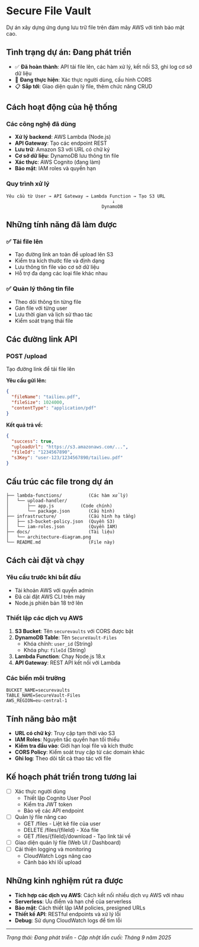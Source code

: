 # Secure File Vault
Dự án xây dựng ứng dụng lưu trữ file trên đám mây AWS với tính bảo mật cao.
## Tình trạng dự án: Đang phát triển

- ✅ **Đã hoàn thành**: API tải file lên, các hàm xử lý, kết nối S3, ghi log cơ sở dữ liệu
- 🔄 **Đang thực hiện**: Xác thực người dùng, cấu hình CORS 
- 📋 **Sắp tới**: Giao diện quản lý file, thêm chức năng CRUD

## Cách hoạt động của hệ thống

### Các công nghệ đã dùng
- **Xử lý backend**: AWS Lambda (Node.js)
- **API Gateway**: Tạo các endpoint REST
- **Lưu trữ**: Amazon S3 với URL có chữ ký
- **Cơ sở dữ liệu**: DynamoDB lưu thông tin file
- **Xác thực**: AWS Cognito (đang làm)
- **Bảo mật**: IAM roles và quyền hạn

### Quy trình xử lý
```
Yêu cầu từ User → API Gateway → Lambda Function → Tạo S3 URL
                                        ↓
                                    DynamoDB 
```

## Những tính năng đã làm được

### ✅ Tải file lên
- Tạo đường link an toàn để upload lên S3
- Kiểm tra kích thước file và định dạng
- Lưu thông tin file vào cơ sở dữ liệu
- Hỗ trợ đa dạng các loại file khác nhau

### ✅ Quản lý thông tin file
- Theo dõi thông tin từng file
- Gán file với từng user
- Lưu thời gian và lịch sử thao tác
- Kiểm soát trạng thái file

## Các đường link API

### POST /upload
Tạo đường link để tải file lên

**Yêu cầu gửi lên:**
```json
{
  "fileName": "tailieu.pdf",
  "fileSize": 1024000,
  "contentType": "application/pdf"
}
```

**Kết quả trả về:**
```json
{
  "success": true,
  "uploadUrl": "https://s3.amazonaws.com/...",
  "fileId": "1234567890",
  "s3Key": "user-123/1234567890/tailieu.pdf"
}
```

## Cấu trúc các file trong dự án
```
├── lambda-functions/          (Các hàm xử lý)
│   └── upload-handler/
│       ├── app.js          (Code chính)
│       └── package.json       (Cấu hình)
├── infrastructure/            (Cấu hình hạ tầng)
│   ├── s3-bucket-policy.json  (Quyền S3)
│   └── iam-roles.json         (Quyền IAM)
├── docs/                      (Tài liệu)
│   └── architecture-diagram.png
└── README.md                  (File này)
```

## Cách cài đặt và chạy

### Yêu cầu trước khi bắt đầu
- Tài khoản AWS với quyền admin
- Đã cài đặt AWS CLI trên máy
- Node.js phiên bản 18 trở lên

### Thiết lập các dịch vụ AWS
1. **S3 Bucket**: Tên `securevaults` với CORS được bật
2. **DynamoDB Table**: Tên `SecureVault-Files` 
   - Khóa chính: `user_id` (String)
   - Khóa phụ: `fileId` (String)  
3. **Lambda Function**: Chạy Node.js 18.x
4. **API Gateway**: REST API kết nối với Lambda

### Các biến môi trường
```
BUCKET_NAME=securevaults
TABLE_NAME=SecureVault-Files
AWS_REGION=eu-central-1
```

## Tính năng bảo mật
- **URL có chữ ký**: Truy cập tạm thời vào S3
- **IAM Roles**: Nguyên tắc quyền hạn tối thiểu
- **Kiểm tra đầu vào**: Giới hạn loại file và kích thước
- **CORS Policy**: Kiểm soát truy cập từ các domain khác
- **Ghi log**: Theo dõi tất cả thao tác với file

## Kế hoạch phát triển trong tương lai
- [ ] Xác thực người dùng
  - Thiết lập Cognito User Pool
  - Kiểm tra JWT token
  - Bảo vệ các API endpoint
- [ ] Quản lý file nâng cao
  - GET /files - Liệt kê file của user
  - DELETE /files/{fileId} - Xóa file
  - GET /files/{fileId}/download - Tạo link tải về
- [ ] Giao diện quản lý file (Web UI / Dashboard)
- [ ] Cải thiện logging và monitoring
  - CloudWatch Logs nâng cao
  - Cảnh báo khi lỗi upload

## Những kinh nghiệm rút ra được
- **Tích hợp các dịch vụ AWS**: Cách kết nối nhiều dịch vụ AWS với nhau
- **Serverless**: Ưu điểm và hạn chế của serverless
- **Bảo mật**: Cách thiết lập IAM policies, presigned URLs
- **Thiết kế API**: RESTful endpoints và xử lý lỗi
- **Debug**: Sử dụng CloudWatch logs để tìm lỗi
---
*Trạng thái: Đang phát triển - Cập nhật lần cuối: Tháng 9 năm 2025*
